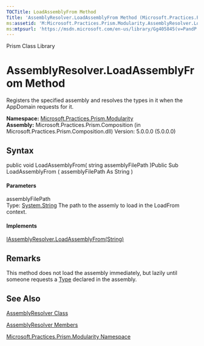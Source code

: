```yaml
---
TOCTitle: LoadAssemblyFrom Method
Title: 'AssemblyResolver.LoadAssemblyFrom Method (Microsoft.Practices.Prism.Modularity)'
ms:assetid: 'M:Microsoft.Practices.Prism.Modularity.AssemblyResolver.LoadAssemblyFrom(System.String)'
ms:mtpsurl: 'https://msdn.microsoft.com/en-us/library/Gg405845(v=PandP.50)'
---
```


Prism Class Library

AssemblyResolver.LoadAssemblyFrom Method
============================================

Registers the specified assembly and resolves the types in it when the AppDomain requests for it.

**Namespace:** [Microsoft.Practices.Prism.Modularity](https://msdn.microsoft.com/n:microsoft.practices.prism.modularity)
**Assembly:** Microsoft.Practices.Prism.Composition (in Microsoft.Practices.Prism.Composition.dll) Version: 5.0.0.0 (5.0.0.0)

## Syntax


<span id="syntaxToggle"></span>public void LoadAssemblyFrom( string assemblyFilePath )Public Sub LoadAssemblyFrom ( assemblyFilePath As String )
#### Parameters

assemblyFilePath  
Type: [System.String](http://msdn2.microsoft.com/en-us/library/s1wwdcbf)
The path to the assemly to load in the LoadFrom context.

#### Implements

[IAssemblyResolver.LoadAssemblyFrom(String)](https://msdn.microsoft.com/m:microsoft.practices.prism.modularity.iassemblyresolver.loadassemblyfrom(system.string))

Remarks
-------

<span id="remarksToggle"></span>This method does not load the assembly immediately, but lazily until someone requests a [Type](http://msdn2.microsoft.com/en-us/library/42892f65) declared in the assembly.

See Also
--------


[AssemblyResolver Class](https://msdn.microsoft.com/t:microsoft.practices.prism.modularity.assemblyresolver)

[AssemblyResolver Members](https://msdn.microsoft.com/allmembers.t:microsoft.practices.prism.modularity.assemblyresolver)

[Microsoft.Practices.Prism.Modularity Namespace](https://msdn.microsoft.com/n:microsoft.practices.prism.modularity)
